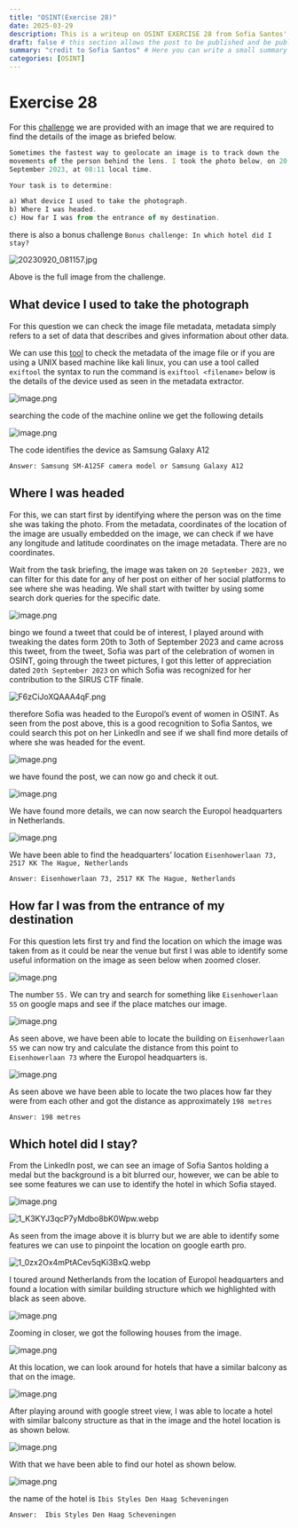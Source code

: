 ```yaml
---
title: "OSINT(Exercise 28)"
date: 2025-03-29
description: This is a writeup on OSINT EXERCISE 28 from Sofia Santos' OSINT analysis and exercises.
draft: false # this section allows the post to be published and be public, is it is set to true the post will not be published.
summary: "credit to Sofia Santos" # Here you can write a small summary of the post if needed
categories: [OSINT]
---
```

# Exercise 28

For this [challenge](https://gralhix.com/list-of-osint-exercises/osint-exercise-028/) we are provided with an image that we are required to find the details of the image as briefed below.

```jsx
Sometimes the fastest way to geolocate an image is to track down the 
movements of the person behind the lens. I took the photo below, on 20 
September 2023, at 08:11 local time.

Your task is to determine:

a) What device I used to take the photograph.
b) Where I was headed.
c) How far I was from the entrance of my destination.
```

there is also a bonus challenge `Bonus challenge: In which hotel did I stay?` 

![20230920_081157.jpg](20230920_081157.jpg)

Above is the full image from the challenge.

## What device I used to take the photograph

For this question we can check the image file metadata, metadata simply refers to a set of data that describes and gives information about other data.

We can use this [tool](https://www.metadata2go.com) to check the metadata of the image file or if you are using a UNIX based machine like kali linux, you can use a tool called `exiftool` the syntax to run the command is `exiftool <filename>` below is the details of the device used as seen in the metadata extractor.

![image.png](image.png)

searching the code of the machine online we get the following details

![image.png](image%201.png)

The code identifies the device as Samsung Galaxy A12

`Answer: Samsung SM-A125F camera model or Samsung Galaxy A12`

## Where I was headed

For this, we can start first by identifying where the person was on the time she was taking the photo. From the metadata, coordinates of the location of the image are usually embedded on the image, we can check if we have any longitude and latitude coordinates on the image metadata. There are no coordinates.

Wait from the task briefing, the image was taken on `20 September 2023,` we can filter for this date for any of her post on either of her social platforms to see where she was heading. We shall start with twitter by using some search dork queries for the specific date.

![image.png](image%202.png)

bingo we found a tweet that could be of interest, I played around with tweaking the dates form 20th to 3oth of September 2023 and came across this tweet, from the tweet, Sofia was part of the celebration of women in OSINT, going through the tweet pictures, I got this letter of appreciation dated `20th September 2023` on which Sofia was recognized for her contribution to the SIRUS CTF finale.

![F6zCiJoXQAAA4qF.png](F6zCiJoXQAAA4qF.png)

therefore Sofia was headed to the Europol’s event of women in OSINT. As seen from the post above, this is a good recognition to Sofia Santos, we could search this pot on her LinkedIn and see if we shall find more details of where she was headed for the event.

![image.png](image%203.png)

we have found the post, we can now go and check it out.

![image.png](image%204.png)

We have found more details, we can now search the Europol headquarters in Netherlands.

![image.png](image%205.png)

We have been able to find the headquarters’ location `Eisenhowerlaan 73, 2517 KK The Hague, Netherlands`

`Answer: Eisenhowerlaan 73, 2517 KK The Hague, Netherlands` 

## How far I was from the entrance of my destination

For this question lets first try and find the location on which the image was taken from as it could be near the venue but first I was able to identify some useful information on the image as seen below when zoomed closer.

![image.png](image%206.png)

The number `55.` We can try and search for something like `Eisenhowerlaan 55` on google maps and see if the place matches our image.

![image.png](image%207.png)

As seen above, we have been able to locate the building on `Eisenhowerlaan 55` we can now try and calculate the distance from this point to `Eisenhowerlaan 73` where the Europol headquarters is.

![image.png](image%208.png)

As seen above we have been able to locate the two places how far they were from each other  and got the distance as approximately `198 metres` 

`Answer: 198 metres` 

## Which hotel did I stay?

From the LinkedIn post, we can see an image of Sofia Santos holding a medal but the background is a bit blurred our, however, we can be able to see some features we can use to identify the hotel in which Sofia stayed.

![image.png](image%209.png)

![1_K3KYJ3qcP7yMdbo8bK0Wpw.webp](1_K3KYJ3qcP7yMdbo8bK0Wpw.webp)

As seen from the image above it is blurry but we are able to identify some features we can use to pinpoint the location on google earth pro.

![1_0zx2Ox4mPtACev5qKi3BxQ.webp](1_0zx2Ox4mPtACev5qKi3BxQ.webp)

I toured around Netherlands from the location of Europol headquarters and found a location with similar building structure which we highlighted with black as seen above.

![image.png](image%2010.png)

Zooming in closer, we got the following houses from the image.

![image.png](image%2011.png)

At this location, we can look around for hotels that have a similar balcony as that on the image.

![image.png](image%2012.png)

After playing around with google street view, I was able to locate a hotel with similar balcony structure as that in the image and the hotel location is as shown below.

![image.png](image%2013.png)

With that we have been able to find our hotel as shown below.

![image.png](image%2014.png)

the name of the hotel is  `Ibis Styles Den Haag Scheveningen`  

`Answer:  Ibis Styles Den Haag Scheveningen `